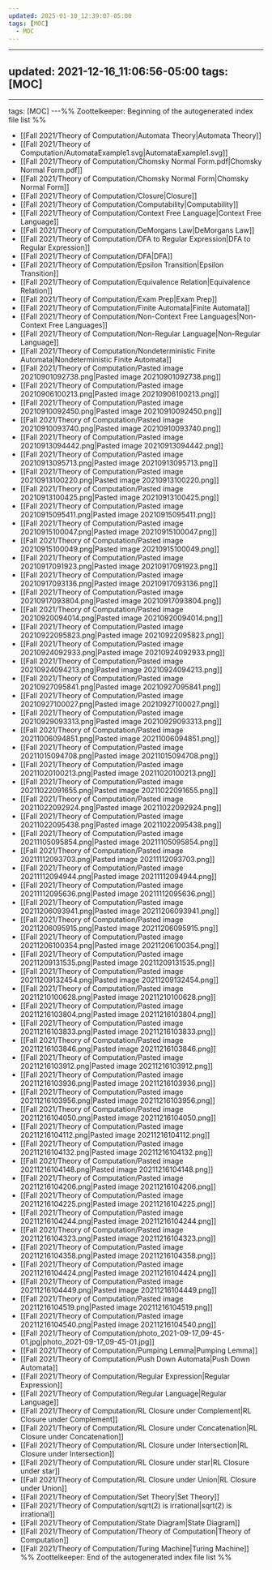 ```yaml
---
updated: 2025-01-10_12:39:07-05:00
tags: [MOC]
  - MOC
---
```

---
updated: 2021-12-16_11:06:56-05:00
tags: [MOC]
---
---
tags: [MOC]
---%% Zoottelkeeper: Beginning of the autogenerated index file list  %%
-  [[Fall 2021/Theory of Computation/Automata Theory|Automata Theory]]
-  [[Fall 2021/Theory of Computation/AutomataExample1.svg|AutomataExample1.svg]]
-  [[Fall 2021/Theory of Computation/Chomsky Normal Form.pdf|Chomsky Normal Form.pdf]]
-  [[Fall 2021/Theory of Computation/Chomsky Normal Form|Chomsky Normal Form]]
-  [[Fall 2021/Theory of Computation/Closure|Closure]]
-  [[Fall 2021/Theory of Computation/Computability|Computability]]
-  [[Fall 2021/Theory of Computation/Context Free Language|Context Free Language]]
-  [[Fall 2021/Theory of Computation/DeMorgans Law|DeMorgans Law]]
-  [[Fall 2021/Theory of Computation/DFA to Regular Expression|DFA to Regular Expression]]
-  [[Fall 2021/Theory of Computation/DFA|DFA]]
-  [[Fall 2021/Theory of Computation/Epsilon Transition|Epsilon Transition]]
-  [[Fall 2021/Theory of Computation/Equivalence Relation|Equivalence Relation]]
-  [[Fall 2021/Theory of Computation/Exam Prep|Exam Prep]]
-  [[Fall 2021/Theory of Computation/Finite Automata|Finite Automata]]
-  [[Fall 2021/Theory of Computation/Non-Context Free Languages|Non-Context Free Languages]]
-  [[Fall 2021/Theory of Computation/Non-Regular Language|Non-Regular Language]]
-  [[Fall 2021/Theory of Computation/Nondeterministic Finite Automata|Nondeterministic Finite Automata]]
-  [[Fall 2021/Theory of Computation/Pasted image 20210901092738.png|Pasted image 20210901092738.png]]
-  [[Fall 2021/Theory of Computation/Pasted image 20210906100213.png|Pasted image 20210906100213.png]]
-  [[Fall 2021/Theory of Computation/Pasted image 20210910092450.png|Pasted image 20210910092450.png]]
-  [[Fall 2021/Theory of Computation/Pasted image 20210910093740.png|Pasted image 20210910093740.png]]
-  [[Fall 2021/Theory of Computation/Pasted image 20210913094442.png|Pasted image 20210913094442.png]]
-  [[Fall 2021/Theory of Computation/Pasted image 20210913095713.png|Pasted image 20210913095713.png]]
-  [[Fall 2021/Theory of Computation/Pasted image 20210913100220.png|Pasted image 20210913100220.png]]
-  [[Fall 2021/Theory of Computation/Pasted image 20210913100425.png|Pasted image 20210913100425.png]]
-  [[Fall 2021/Theory of Computation/Pasted image 20210915095411.png|Pasted image 20210915095411.png]]
-  [[Fall 2021/Theory of Computation/Pasted image 20210915100047.png|Pasted image 20210915100047.png]]
-  [[Fall 2021/Theory of Computation/Pasted image 20210915100049.png|Pasted image 20210915100049.png]]
-  [[Fall 2021/Theory of Computation/Pasted image 20210917091923.png|Pasted image 20210917091923.png]]
-  [[Fall 2021/Theory of Computation/Pasted image 20210917093136.png|Pasted image 20210917093136.png]]
-  [[Fall 2021/Theory of Computation/Pasted image 20210917093804.png|Pasted image 20210917093804.png]]
-  [[Fall 2021/Theory of Computation/Pasted image 20210920094014.png|Pasted image 20210920094014.png]]
-  [[Fall 2021/Theory of Computation/Pasted image 20210922095823.png|Pasted image 20210922095823.png]]
-  [[Fall 2021/Theory of Computation/Pasted image 20210924092933.png|Pasted image 20210924092933.png]]
-  [[Fall 2021/Theory of Computation/Pasted image 20210924094213.png|Pasted image 20210924094213.png]]
-  [[Fall 2021/Theory of Computation/Pasted image 20210927095841.png|Pasted image 20210927095841.png]]
-  [[Fall 2021/Theory of Computation/Pasted image 20210927100027.png|Pasted image 20210927100027.png]]
-  [[Fall 2021/Theory of Computation/Pasted image 20210929093313.png|Pasted image 20210929093313.png]]
-  [[Fall 2021/Theory of Computation/Pasted image 20211006094851.png|Pasted image 20211006094851.png]]
-  [[Fall 2021/Theory of Computation/Pasted image 20211015094708.png|Pasted image 20211015094708.png]]
-  [[Fall 2021/Theory of Computation/Pasted image 20211020100213.png|Pasted image 20211020100213.png]]
-  [[Fall 2021/Theory of Computation/Pasted image 20211022091655.png|Pasted image 20211022091655.png]]
-  [[Fall 2021/Theory of Computation/Pasted image 20211022092924.png|Pasted image 20211022092924.png]]
-  [[Fall 2021/Theory of Computation/Pasted image 20211022095438.png|Pasted image 20211022095438.png]]
-  [[Fall 2021/Theory of Computation/Pasted image 20211105095854.png|Pasted image 20211105095854.png]]
-  [[Fall 2021/Theory of Computation/Pasted image 20211112093703.png|Pasted image 20211112093703.png]]
-  [[Fall 2021/Theory of Computation/Pasted image 20211112094944.png|Pasted image 20211112094944.png]]
-  [[Fall 2021/Theory of Computation/Pasted image 20211112095636.png|Pasted image 20211112095636.png]]
-  [[Fall 2021/Theory of Computation/Pasted image 20211206093941.png|Pasted image 20211206093941.png]]
-  [[Fall 2021/Theory of Computation/Pasted image 20211206095915.png|Pasted image 20211206095915.png]]
-  [[Fall 2021/Theory of Computation/Pasted image 20211206100354.png|Pasted image 20211206100354.png]]
-  [[Fall 2021/Theory of Computation/Pasted image 20211209131535.png|Pasted image 20211209131535.png]]
-  [[Fall 2021/Theory of Computation/Pasted image 20211209132454.png|Pasted image 20211209132454.png]]
-  [[Fall 2021/Theory of Computation/Pasted image 20211210100628.png|Pasted image 20211210100628.png]]
-  [[Fall 2021/Theory of Computation/Pasted image 20211216103804.png|Pasted image 20211216103804.png]]
-  [[Fall 2021/Theory of Computation/Pasted image 20211216103833.png|Pasted image 20211216103833.png]]
-  [[Fall 2021/Theory of Computation/Pasted image 20211216103846.png|Pasted image 20211216103846.png]]
-  [[Fall 2021/Theory of Computation/Pasted image 20211216103912.png|Pasted image 20211216103912.png]]
-  [[Fall 2021/Theory of Computation/Pasted image 20211216103936.png|Pasted image 20211216103936.png]]
-  [[Fall 2021/Theory of Computation/Pasted image 20211216103956.png|Pasted image 20211216103956.png]]
-  [[Fall 2021/Theory of Computation/Pasted image 20211216104050.png|Pasted image 20211216104050.png]]
-  [[Fall 2021/Theory of Computation/Pasted image 20211216104112.png|Pasted image 20211216104112.png]]
-  [[Fall 2021/Theory of Computation/Pasted image 20211216104132.png|Pasted image 20211216104132.png]]
-  [[Fall 2021/Theory of Computation/Pasted image 20211216104148.png|Pasted image 20211216104148.png]]
-  [[Fall 2021/Theory of Computation/Pasted image 20211216104206.png|Pasted image 20211216104206.png]]
-  [[Fall 2021/Theory of Computation/Pasted image 20211216104225.png|Pasted image 20211216104225.png]]
-  [[Fall 2021/Theory of Computation/Pasted image 20211216104244.png|Pasted image 20211216104244.png]]
-  [[Fall 2021/Theory of Computation/Pasted image 20211216104323.png|Pasted image 20211216104323.png]]
-  [[Fall 2021/Theory of Computation/Pasted image 20211216104358.png|Pasted image 20211216104358.png]]
-  [[Fall 2021/Theory of Computation/Pasted image 20211216104424.png|Pasted image 20211216104424.png]]
-  [[Fall 2021/Theory of Computation/Pasted image 20211216104449.png|Pasted image 20211216104449.png]]
-  [[Fall 2021/Theory of Computation/Pasted image 20211216104519.png|Pasted image 20211216104519.png]]
-  [[Fall 2021/Theory of Computation/Pasted image 20211216104540.png|Pasted image 20211216104540.png]]
-  [[Fall 2021/Theory of Computation/photo_2021-09-17_09-45-01.jpg|photo_2021-09-17_09-45-01.jpg]]
-  [[Fall 2021/Theory of Computation/Pumping Lemma|Pumping Lemma]]
-  [[Fall 2021/Theory of Computation/Push Down Automata|Push Down Automata]]
-  [[Fall 2021/Theory of Computation/Regular Expression|Regular Expression]]
-  [[Fall 2021/Theory of Computation/Regular Language|Regular Language]]
-  [[Fall 2021/Theory of Computation/RL Closure under Complement|RL Closure under Complement]]
-  [[Fall 2021/Theory of Computation/RL Closure under Concatenation|RL Closure under Concatenation]]
-  [[Fall 2021/Theory of Computation/RL Closure under Intersection|RL Closure under Intersection]]
-  [[Fall 2021/Theory of Computation/RL Closure under star|RL Closure under star]]
-  [[Fall 2021/Theory of Computation/RL Closure under Union|RL Closure under Union]]
-  [[Fall 2021/Theory of Computation/Set Theory|Set Theory]]
-  [[Fall 2021/Theory of Computation/sqrt(2) is irrational|sqrt(2) is irrational]]
-  [[Fall 2021/Theory of Computation/State Diagram|State Diagram]]
-  [[Fall 2021/Theory of Computation/Theory of Computation|Theory of Computation]]
-  [[Fall 2021/Theory of Computation/Turing Machine|Turing Machine]]
%% Zoottelkeeper: End of the autogenerated index file list  %%
